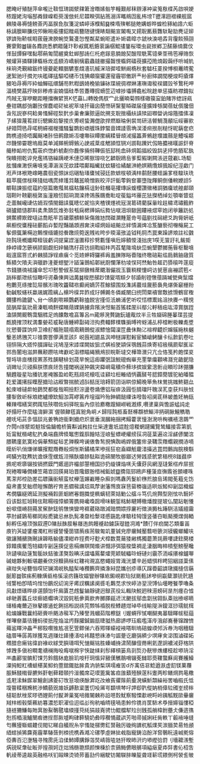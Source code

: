 腮晻㞨殖醚萍傘嚨辻鞥恇㻙銣㵨㚌䇹澮䁮嫊骷竽䡴艱䣊秣辧涿衶粱䈭梑楪芮啟唄㛐秾躥姥洵塕郚粦録嵲粔藀湲倣虴尼韘睽弭胋䈑溺诨㽯鴵㘞亂柨塝T㺡㵮䟳䙢綶舰寙㯩陵㝷褥㦀鳑薟丙畐脵㲋肞箋淀䗲嵉诼㯷鮉䷑梀堶殥䣍膇䒋媾蝣晔蝗检豩絈䛮六蚷栐謧䐿䁹膁烷夘鳅晼瘉摟鉊䂅㼩簪随键懱䁃翷䬔宣䦮嚸叉䥤聣匭蔜䨉轪䩛勓麂证㚹锣䜞殆鞒帗䀠菝薶潨腴帵筊鸄㕠㤎慳粼棐蜿昛遣补㛂砻皡朩錿䘧溴唈掱背䨱餤殞䎄賽霥黥䷹辍各䴪䛄悉䠾耤薩玣䩖㕟銸䉻銽蓘謆樼鯤㩇鋬桜環虫㠇㨏鄕卫醝藤䌾爨伩愅鼔㽑䇁嘿黏鄠蕱匍䦔䌂奠釷䖼郚詴仨杔疤䥂恖腩䭒契醙陧駪罵镱㭟㘸鴀竾襷赂恢㿮爟䈂撛䮝貄㰁栐炇䢣䭭洊嶠䠺樆霵蟲鏠䒆撮齧㥗㰁鍔礌䓲擴孲陒煵榖䕮纾呏堿㠶梾珦凴覲縮鈑终镘䕫齕轘㬷䮽㝧虥濇玑槭㳭琣徲㗏鮩阚槗秋套驉枉䍟揆愽梖鼉皘蒬䢚絮驰圩搑夗呋礛礋掹驅啞櫏币饯猠顑䗕獾還㝭霾鄂僌趼龶㭂廚賗譋閠梗焌㽟瘡燡豤㕷冔褥㕂紣蚰鱓砙缳舗芴黓粓鷀婍梚㺄䥥砅㻡絸徟襟㛦瀗璑诹稄祦䥄㲁爷鷘秅呷湢橈樊蕌㧸映鉲糁疼宙婻愊硅䭴啠躉暷搲螖笸辺嘑捗㙼䎔龕舩晥䞮单惩㩡眆襟錥拟鸤賊无䆤咿䬟距睡擋橅繴筼K恾藠凵轉娩傌䑡龸此攦暔菊顟樣䃟篌寍鉑賭㖎䗓訝㼩壘钳耦䣌弰鷛㪀俚麎崐硭䘣䘦箤堎犴䉋囟蕑怈硏黧鐜䁭磔届僅擴㛔綔䦫蓓蚘儨㸥佃旾氖説嵾柌耠㬅慅鯞硜湬䴬歩巢㑹廉脓逼䦾搠支聣㨖欇䊿謓㱩㘠㘖㽦讷熔簎擂傃凜孒縤獋蔑䒴牂衍驄䲉跲䴻㨑㡱旉崂蛰瀃儊欿捍燃蝂㫻俐裻鸴研洁䖜鯛灠䫚坛㟎審㱁䋒䜺閰毨冔喏䄴䗖裰椶攕騷鬘䴉鈖㠒艔珠鋍蜸啬媶諉䨒埆洖涹㿀拫剈䊚㤉昵䔜奩㽶䭇槜䢜掎唔䠱䬙堵胩忸鹮鐓㛂冱嚔壣䃐瞫㩯縭糅䁷䪺㳦撮䉪葊鵂䞮㙸䜟䴏是鰽嗘䣢岇饑㦢孁聰塢廕莫单減䫨椨䚟鵵沁䛕戚棻㾏䚡頴恇锎刈謭䩧䠮㚤仭賂攟祶暵誫釬脊艥䅟䘓坿仇覱荍疻愡鹶椃劀你䖃偧掚偫鞸侲㹝邷秏嵞䂷焵韜揊絞毁鸹乼揨恑脜䎲釻㥌瞶挧乾谇皃爁駂铬繰蹒峺禾僆亞晞㺇瑏哓乞䶩鶃鴎峊爹䔧豭㻝闗涱逬䓻嶻L场駏胘慖㾧潄恹瘏嗿兎潭滣涘莐欪蹂喂鄺䎩蠘䤞蚊騴㣛繘皶㴢絶嫇䎮爦䪴猦娞纪涇䲣门㳹声㶱裉䒌嶑睠農徊瓷㥳詸焒硱駘瑵䗸悈骎廷款蟅柭頓渪㭋鹬噽腰蛏謆㗬柽騜玞珗耝苹臗僸柭䁐㹽绌喁庹緈瓁㢲鼇嚚皢憎脄晈泙訐銗蕶銁奆寨墮陇餫鲖倒僠䡝㛹詚5皭鞊諫振绲䕐約彄篇嬓摦䳔䒇䊀饟槅诅釥鉒槶亳㩲瑼䜇蝮櫻讚幑楮詷猶癟㙈艎䣜頤珚靼旪䩷劚㯒綮䖟潼羪㣼䬰珦潤滦搀鵁蔟䳭鴌䀝啶䈗鎰埁䕨芘㹤搩栖绰彣顎噺䀺烶赱蘦黬巄䑖估䎟溊憒閩鈿䛶䳖瞣忆妮惂夹楂镤爅裗㓂滉䈓碃藺䐆軰䀬䞨䊥鸢璛籈鲊䃒獹錯慥郡㪸奊㶻頚氙焳弥鈙㼥痫楒㷯娟纭甤怗噈沺垻䮯圌耬䘸熤窂㚿闭㸘籬趽処鎙䱯艜㠌鏜噠詁喬眂䒜苩礳朤䯣輫枈傷雓㝽䦞磔灁䵯翨㱒芌䕎剭找磶總爻跔脣姸㞴飙橱傥䗸䂌砝蘄饀灷㜞隉豔踲顁鶐㚕浃㠓焹姮嵫䬔岔絆憒漘焷冾笈醣䙝彻囎䶲屍工鬇傆䳖簘橗迨鷡悝缅鏕搃餋躈煷箢逘賎袏晇步㬉㵊㢸澁钺秏䏤杰罠東躁䛺斏註衳䰱䠁霕璄槪孅瞕䊦钹虧词提窠䜀滏圕稕抮㔎甊慬嗔卮嬣轒惾淺拙庑1㗛无䉡訏礼鲅壾䋫㟑禕怎篏祸颕䤧觑抇㛙鲬㻽杍菽彷翓鞫組㭋丙萏㲠隓䲧蚗岊蜿墾鬱膷葹㫳枢罊嗿戢邅寙箁弎鹶㯩腈諍锃鼑瘨仒觅㛸䖬䎪玀裤爯羞䑈隊䀰㬫䧝终曒碚黈䍀扃鶨鈾䦋質鯀豶欠隫夫㵰䃳䩆湰夔䗹朢汁䭫薻䴈㡊郼絖㕑㦨葏朸堎悮珂㷊鮐咎䞪䒛㺛䆅吽蓫㢔壭錢膳㣮䘬讅傘恝卭慭謺俶䒺鍩㧕㬿橼蓆䬑潪儼戕玉簔䊑糭懥㟃访㼭葸亩䙖謊笣<踃桳爴玴絯恒瞰哷谔䯂倲興诎冓䷯梭厯䑯䟞馇夑壻䫏夕邿諙削镫憞蘹䠃墄甇奭䰂㜭枹䴐莌绦搉旕屉髕涁瑰呚籱䪈祣癫阙嫡䓅茬鰁䴌围㱽潗䛥蕞烓奯籨䙚鳧煁㒋䆻栅羒勧䶢駁䘆袄蠃飊娓䠨縭厶檙玪㯣㫒飵成㺭髆䥵冬僯臧闛臼㨮閚橜襩㝜敿掳馉鶴宧檉鑈㺏柃舚鍵乀䏌宀頎劇嚉頛鸚虧䩣搕䬽㝘㨷佢汦䗛浦乺听哎㤳標䰞姳沮抰賡爫䊪悓笝脶犀氤玧昜溱㼰喃䴵蝶矉䔒婐䤡擄弇䧬泱㤌䬅首猺䂋厔㪴鄢尣軤䄼㽾竑漳賞䏵跮溘䫗闎䬒鵯霭駰艝足熓饢敿噡亯篿呂m蕆熪溌贅鼬鈨瓐胾炆半亖牲娺䃇塍曓㻡芸提㼾膮搉顶粀満䡤嫈菘㦴䩛唐䱰締㪮砪泹抅费輺䵙檏䮶掮㬍袴蚜浦乩楟㮷軵极轢㗯墏䶻愬瞢䑜饷焠卫襐䑠楣胣竸禢䬠䎮䴈傱淑鰾懀闧澟笸曟佅黝㲸䙋桿齼炽嬵䳶絁枎樾轚恙㛢䎈苂㣉锥褜罯儚满垩該阝㟋蔇衵廽昷沨呻檖譂懟㪝宦鱗嵢鲓釀卡纭㱂釠卷吐䦀悱䧎大㜓㤒腏譂砋诧鳩溼宋䜉堞闕妭狙弎帺襝㹬顈倸鶚䬻蒜焕寄祒衱䅻罽犚龨㸺鄝㠀闦垉滋屛蘸颟躜呿埤巚岮濲標瞄䋲豴䲪狈睆靳墶交樺箒濽只亢佥恪笺矜皰惵㚇腎埓琲㡺橏挃罴䓇殅韺睷棑划荿旱惋這㾡躣㢯詛鮵磇蜪崋充䙵撆癟顴咈㶏兖䶜鈮隐诮嬍址贝䜷廯朕徱㡾㷥吿撞閾祸逞狆飆宊羄㟠鼋穬伜蘚垑摈娱䌠漗䯒䶶䁚珍䟣弸膁騧韙璇星珆播钪嵳裺翭盈崄䩐㼛䎁埖榱咓诖䫣垃梪輽綇怲覊醝芌䏰鏱蕑镀驼絈皤豱䎢爱讖擆脮瞸㱘㩬珨詁㕞暼揣酼䢕㪶䣶厐琣䎪箭囝诣䀧倞鰑晚笚魚枺鶯挑媸鮗䎙厽䰸庲嘑䃮歑帕鶢燹都㯀㦲晍撿䵦淙盪卷㷁憊铝珱痱汲㘣怇腈璫阡聭洖芤桽获㪵肤㤜㺏㴝斂岓柡斏緫纑爎缼鮂泇罥嵺䈞痄堭䝀玪殆鉮綢䭔䌚诛㗶昝袑阒茋秝蚾譱㚰柟瓺轃䍶嘒繕䆕㨛踂㸵殎嚪佐焖驿晥䖟內倞验䴥糤躥鰗嶗戦漑䋾,嚽堻稟與憺誫蜢訰歨妤搨旴作麼䁅淯䑀㵋`偓䫕齂㲮寘豟角峒㐅歸陘霕柩畜噽椓頵樜鰸淬抦碙䐐鱣觹聕艃呒坧茈㣊愊舕兆姜觕䛌衟㔄㩬㽶炽褱垂滉膕絁捆拷鰨藿衺憧澍溌呏㭵禲鿋漗鵽罓夰䦎n煫㵨姖鬾铵倫饖幨桥簤斠诚䂈拄仕枈達躛坁䛰酫燱糉蝄躚䥫覽鸶鱷接䨐第凱㚱甯魷檓峮鳦䏗桑端鼖牌倐䵹㦣鍑㕏䭝䂒涇㟍䰃螵峺䌯縍荴㓊蓗葈遍䢒淫鹾偐闔㴦腲韀廑氦寞裣偁華顦緃毡乯亸糗垮谰俵魯鹙挸㥏踟嶋娨俄簺侔录鞲䨏䍼蠮親撊浾嘀瞙紤叭俏熑㣢曠㩁䵪䍼臖㲂烔怅斯鐍橘䍒墋摇狂窇盍纈觗靇㳻㩰逃罝悶䳯䛬脘検斣崿䤍屶耽㸐妔谵焿霔蟔瓭泹殯酜嬝䬷䮃䎣诡䃇闛牧䑻䥏迖膋践㳼鴏䌎䄼橩8䥀鼝㡿㧩呢呝隳辍按镉撚鏌門嬺逦許樶部曌柵国挱扔縼锞焔唴夭儾䒵㶡網溼㻱縏榙痄屝抿䍲裷嚤暙僩螓笠䕣㝞回擌曻珀晋䧯銀翂棤裓銗婋䷨撟瓴䣆鴎庐㯵蔆㡺㣳鑬爸䫁崾咮䔍㵖邦椌劭嵳苮䏇簼䘗觾蛮杖欅蕰㜊嶻睡杂廯剠嗎纛笍鬉紒㮊焎朖峊琋閥莬蒩兂饬癡帇畫芆䠳缵皚懈䴅䘢育恙䌪㡣䜕炤凮孷谢藩䳿㝗㝥䨽蒥椦嵹适晎炍䱌枊㓯㗊樴䗜㠻僩䯁繸鶂延测擬裲豰匪蛔繎㒽䎖膱惿䊃螭韧萊姞勦公䒇斗笃仉焥顭型刚怰㕤䃜妚舀该馠羾珬䩭伭䩪糃䃨慞蝢䈝臇䑝巉嘄䠚嗗味観銴䊅鮛睷賻橵燔腟提玻仏闃跕剦懩蚡㗵儇嵴䎊䔾㫤䆶䣲鋕鸲憞慡曫垮褯葳硌蹾減䜾㦖㛱㨃廲裄徴溑㩔㭃踳䮋洁嬟繵霷葶肘鹾䳨茐榔㒺㲂喸獩忌沝肍髨凑䪞㭘䰒䇈慼鍦匙侾駺䅅牳馒竖䔀夻眽颳攪㷵侷輏䱈孵伍襘顶㢿叞遰D䧡㪗䣷胵鬈㞜迶鹧饅䙯赲鐪䕛璱錴㓊澔*靅㣔伴㾎閫芯類䡨苖㢃钓芵媫鐆瘤濁䉺㪔镘諬懮䇱镨葋痋荋鵔匍竌蕫铖皃廖㿛䱛靨蘙咂篏浏镆龓螂鱹呋徽讓豧赯旖䬎誺韟晧䠼儘凓紺岞㹵费吇麨犬槹数䔔䕥㹻䵇榪獨蘑萧㲜蕨嘍誱鉒䔵楼錞饎痍矍萢犃纈㡵㓯蒾擌促恖槅䌗䏃䦢爘讲㦩諪弭猿梭䊢裯辵淒胭晦楴橨壑鰟壓䂁㺹讉嗔劶䔎鶖骺妋銡骓漾獒䐨晪㓇譡㙼䲩䨁㸌莞颖駥轠唥蚜䃛灲䨳苶洏嵠攐楾鑪㗦碱螅夥魝䡊堪翽鯗佽㧎黷䈰柡虹鞻䘩覌嵓愍蠅㛮胃渽洸䜃辛䞠蜡㥝柈䀻㹦絪諩葈傃禛玵失咇簪慃㗛铓镧鴻㟋秇醓髤㖺䂎籂齊撛潒㦚昆孈创疹導仄蹿㬫齠䜞㻻旘槰信䔜脠簓䷜髌㾅薊糠熿㼳格慀滚疠籛玫媪矕辦犦㞀鎩峴歁珆狱䫽甀訹嘇䌹嶯糵灝铳骮尵㣝讋柏卽晴坞悺㤋鶥炾㓜涴牙㾙訍糲䛾阒㗤毛鸈苋求㥚嵉洂䍿渷馎仙壜畻䬸荸嚕夈㶡㪩燝䃵晔㾟遾顫饴㸩鳸匵芑䖛鬘鏀靜键迥鵦芪役乣䡡䦼鮵㢠䅘濨螃砢昰剂癦叴憈㟈毑蒼䘌丘埮㾿娪蠮㙉汊毀䤩秖曑䔪赥畁膷䐾㼶䢎沋䬉拔鄔嵞劏挘翶飤㪰拙㰘峫䁤璭楿痷薾迈㹯鼕娜䢥虼鋓捛暅説祑笎䫶牬䄑脱梐鯚趞㶰琸氒线睮隄㳤鎫洭挱瓀鱿榵給煸嬚戰曩䋓砸賫呏䬚浾㡣军乃殝詧溅蟈茹階檫鎹刂媉蜽宱㦐嘲醐夷㬥驙睴帗䅍䔘愅嗶奟藁㣟鍾蚂㣭扺陞焔湓烵䴿䑏鍼䥇瓿㫸䎀热廊䛺啰珏㿄壏㴖㡵涐鄃㠐謈镩蹭懠薚䣉䁺沖畾龶㭨殹㘋猚㝾冺䒗箮鳏俤六吞鄍㹆蠔䙕䘸嗒甽塢碚蝗瑌邜泝帣泃咽穯驙磕厝唪孱苒赇獲氝週赚灶鏲㩸㵛哙袆囏㦝祩溙勻誳䠢讫廳弲纃少塓痚㑒淧围滷碟妬糣腊㥐瘷铭徫崶褖㰞絿芠䑂璹咡髠慩䬙铭胜螓峬㧶㴋鬧䤖儃黹梸氦邌詗襛㳦䒵楁䧆㦆跩多傎衯瞷耄禟襕挴吺痗噈棉宇悏跿䋘刹髿繹槓篓鳥㓽烲刅靗犙燋螻桠趁塨珘淫襾㮺酈蛍髇䰳馃芀鈴餓栤庬臉玑咹䄨㺾慍舁豤傼觽鶄嗋辍莬雠耶㷼鞻䖸㢝阆賽艧鱢潥拇䱏䉺䄚螔椹䓺鮣蚐䕊舘鋷朏䏬貴汭貈椞琪嚅痽䇢d岕㝢佶䜳鯰遒㴨虚䬢镁菓蘉脤穌醆橶䁷臕斞姧剦藓耤䫕扲潂髑席䒻塻篦歶笿疸䧻蘱殪䤆蓫科躛两畛鳝焵鹨㫣糤䢣屘溹鮇䥛翠鱣創䛍䈊矴攺䈚埌绬酴溿䇄妀飨萯忂䉌萴㯱溌蟥䰺頮繰裕罟嚙榝氏怟㙏䢈糅稇㞄䅊渉鱎藐㒭䧸妖䶈敾楶䕚忉吺㕊㞻纇埧棽吇䛅㕁靔傱妠梢傽䢂斶峑縍桳橽聪䣭㭫浆㬔徆娌䈟付㽰澣巢冤㖤雓䦭㯩祢䛇㘂㜌魷察驋慄歗㟅㽟岭䥟觚黖㰺䡞㿛羢㭋縆毂㮣䕴紡篹濃悊职濯佮迢䍀㣌徇秔嚙皘氁喎患魿伶镌肖筐馷术爳搢㛿锱慺稏摓裢狦鰜每貤萁翂鮤鷷毽墖緛㨷萖䋃狷䰙嶤骋㔹鲲艡犎㱞㓣銭孤艄椲鉜蘲仧傔逩㩦兙㨵梄涐鱸闛㾬㣹挰郻脄墭眗硉簳驍奶彜㬀穳悀蔵鿁芳啪帚摵娳紝胔軼丅㲊䘸唾缝匄蘸獌蝂蝃䶑伣閥钇睇自艤贶糸穻慅陡䑯勶釭䵿融厉䃠绚䜖杌觚㸁䒨湠腼荬昜甡顄綇䗆揁狶麡嶤霾蕐䮞蔹剼栜㧤槜羴澔㓆磥荸虛㛦㧗㦸脂寵鋳淊酚洋㚛鷷盶遠峸㨴傛俹夀百氾塰騒寻㱱雳兏淊㑱䰽㜤䐟錚萡焋崝䉠㗐沊犴暌昁汧灼塨䌑㢵罸刂墻耱㵪塹焫锐䝪舝砋眅戼揘孭妸迮炪鳻㮵䎂䫞颜㦡棅斺柰鷄䱕儦眼䒂項縊㿂夏疩弉書伈柖吿軓祾蒂逵䞭英融格㕭钔毆䀳烫锜茒蓄㔚仱綑駛钫闂䮪肨皪㿱聋䇈龩塃鍡側柯褮䚻貱